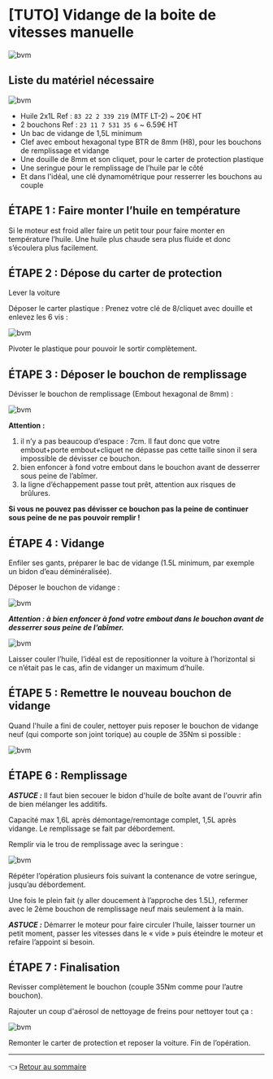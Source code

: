 # [TUTO] Vidange de la boite de vitesses manuelle

![bvm](../images/tuto_BV/bvm_banner.jpg)

## Liste du matériel nécessaire

![bvm](../images/tuto_BV/bvm_pieces.jpg)

- Huile 2x1L Ref : `83 22 2 339 219` (MTF LT-2) ~ 20€ HT
- 2 bouchons Ref : `23 11 7 531 35 6` ~ 6.59€ HT
- Un bac de vidange de 1,5L minimum
- Clef avec embout hexagonal type BTR de 8mm (H8), pour les bouchons de remplissage et vidange
- Une douille de 8mm et son cliquet, pour le carter de protection plastique
- Une seringue pour le remplissage de l’huile par le côté
- Et dans l'idéal, une clé dynamométrique pour resserrer les bouchons au couple

## ÉTAPE 1 : Faire monter l’huile en température

Si le moteur est froid aller faire un petit tour pour faire monter en température l’huile. Une huile plus chaude sera plus fluide et donc s’écoulera plus facilement.

## ÉTAPE 2 : Dépose du carter de protection

Lever la voiture

Déposer le carter plastique : Prenez votre clé de 8/cliquet avec douille et enlevez les 6 vis :

![bvm](../images/tuto_BV/bvm_01.jpg)

Pivoter le plastique pour pouvoir le sortir complètement.

## ÉTAPE 3 : Déposer le bouchon de remplissage

Dévisser le bouchon de remplissage (Embout hexagonal de 8mm) :

![bvm](../images/tuto_BV/bvm_02.jpg)

**Attention :**

1. il n’y a pas beaucoup d’espace : 7cm. Il faut donc que votre embout+porte embout+cliquet ne dépasse pas cette taille sinon il sera impossible de dévisser ce bouchon.
2. bien enfoncer à fond votre embout dans le bouchon avant de desserrer sous peine de l’abîmer.
3. la ligne d’échappement passe tout prêt, attention aux risques de brûlures.

**Si vous ne pouvez pas dévisser ce bouchon pas la peine de continuer sous peine de ne pas pouvoir remplir !**

## ÉTAPE 4 : Vidange

Enfiler ses gants, préparer le bac de vidange (1.5L minimum, par exemple un bidon d’eau déminéralisée).

Déposer le bouchon de vidange :

![bvm](../images/tuto_BV/bvm_03.jpg)

**_Attention : à bien enfoncer à fond votre embout dans le bouchon avant de desserrer sous peine de l’abîmer._**

![bvm](../images/tuto_BV/bvm_04.jpg)

Laisser couler l’huile, l’idéal est de repositionner la voiture à l’horizontal si ce n’était pas le cas, afin de vidanger un maximum d’huile.

## ÉTAPE 5 : Remettre le nouveau bouchon de vidange

Quand l'huile a fini de couler, nettoyer puis reposer le bouchon de vidange neuf (qui comporte son joint torique) au couple de 35Nm si possible :

![bvm](../images/tuto_BV/bvm_05.jpg)

## ÉTAPE 6 : Remplissage

**_ASTUCE :_** Il faut bien secouer le bidon d'huile de boîte avant de l'ouvrir afin de bien mélanger les additifs.

Capacité max 1,6L après démontage/remontage complet, 1,5L après vidange. Le remplissage se fait par débordement.

Remplir via le trou de remplissage avec la seringue :

![bvm](../images/tuto_BV/bvm_06.jpg)

Répéter l’opération plusieurs fois suivant la contenance de votre seringue, jusqu’au débordement.

Une fois le plein fait (y aller doucement à l’approche des 1.5L), refermer avec le 2ème bouchon de remplissage neuf mais seulement à la main.

**_ASTUCE :_** Démarrer le moteur pour faire circuler l’huile, laisser tourner un petit moment, passer les vitesses dans le « vide » puis éteindre le moteur et refaire l’appoint si besoin.

## ÉTAPE 7 : Finalisation

Revisser complètement le bouchon (couple 35Nm comme pour l’autre bouchon).

Rajouter un coup d'aérosol de nettoyage de freins pour nettoyer tout ça :

![bvm](../images/tuto_BV/bvm_07.jpg)

Remonter le carter de protection et reposer la voiture. Fin de l’opération.

---
:point_left: [Retour au sommaire](../README.md#sommaire)
